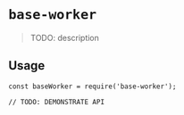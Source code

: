 # `base-worker`

> TODO: description

## Usage

```
const baseWorker = require('base-worker');

// TODO: DEMONSTRATE API
```
